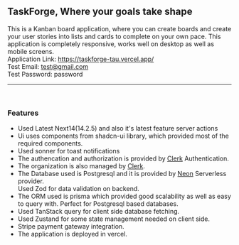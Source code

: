 <h2>TaskForge, Where your goals take shape</h2>

This is a Kanban board application, where you can create boards and create your user stories into lists and cards to complete on your own pace.
This application is completely responsive, works well on desktop as well as mobile screens.
<br>
Application Link: https://taskforge-tau.vercel.app/
<br>
Test Email: test@gmail.com<br>
Test Password: password
<hr/>
<br>

<h3>Features</h3>
<ul>
  <li>Used Latest Next14(14.2.5) and also it's latest feature server actions</li>
  <li>
    Ui uses components from shadcn-ui library, which provided most of the required components.
  </li>
  <li>Used sonner for toast notifications</li>
  <li>
    The authencation and authorization is provided by <a href="https://clerk.com/">Clerk</a> Authentication.
  </li>
  <li>
    The organization is also managed by <a href="https://clerk.com/">Clerk</a>.
  </li>
  <li>
    The Database used is Postgresql and it is provided by <a href="https://neon.tech/">Neon</a> Serverless provider.
  </li>
  <a>
    Used Zod for data validation on backend.
  </a>
  <li>The ORM used is prisma which provided good scalability as well as easy to query with. Perfect for Postgresql based databases.</li>
  <li>
    Used TanStack query for client side database fetching.
  </li>
  <li>
    Used Zustand for some state management needed on client side.
  </li>
  <li>
    Stripe payment gateway integration.
  </li>
  <li>
    The application is deployed in vercel.
  </li>
</ul>



